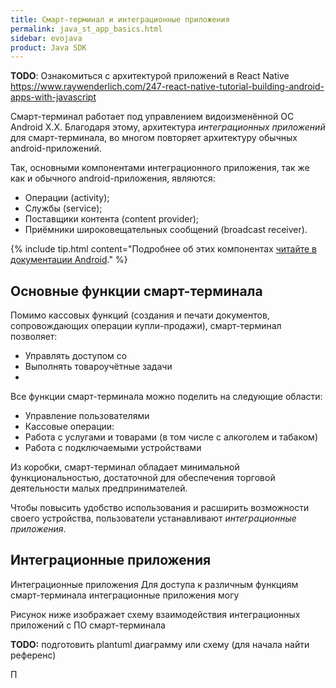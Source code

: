 ```yaml
---
title: Смарт-терминал и интеграционные приложения
permalink: java_st_app_basics.html
sidebar: evojava
product: Java SDK
---
```


**TODO**: Ознакомиться с архитектурой приложений в React Native https://www.raywenderlich.com/247-react-native-tutorial-building-android-apps-with-javascript

Смарт-терминал работает под управлением видоизменённой ОС Android X.X. Благодаря этому, архитектура *интеграционных приложений* для смарт-терминала, во многом повторяет архитектуру обычных android-приложений.

Так, основными компонентами интеграционного приложения, так же как и обычного android-приложения, являются:

* Операции (activity);
* Службы (service);
* Поставщики контента (content provider);
* Приёмники широковещательных сообщений (broadcast receiver).

{% include tip.html content="Подробнее об этих компонентах [читайте в документации Android](https://developer.android.com/guide/components/fundamentals#Components)." %}



## Основные функции смарт-терминала

Помимо кассовых функций (создания и печати документов, сопровождающих операции купли-продажи), смарт-терминал позволяет:

* Управлять доступом со
* Выполнять товароучётные задачи
*

Все функции смарт-терминала можно поделить на следующие области:

* Управление пользователями
* Кассовые операции:
* Работа с услугами и товарами (в том числе с алкоголем и табаком)
* Работа с подключаемыми устройствами

Из коробки, смарт-терминал обладает минимальной функциональностью, достаточной для обеспечения торговой деятельности малых предпринимателей.

Чтобы повысить удобство использования и расширить возможности своего устройства, пользователи устанавливают *интеграционные приложения*.

## Интеграционные приложения

Интеграционные приложения
Для доступа к различным функциям смарт-терминала интеграционные приложения могу


Рисунок ниже изображает схему взаимодействия интеграционных приложений с ПО смарт-терминала

**TODO:** подготовить plantuml диаграмму или схему (для начала найти референс)

П
